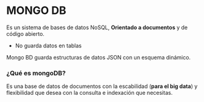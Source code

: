 # MONGO DB

Es un sistema de bases de datos NoSQL, **Orientado a documentos** y de código abierto. 

* No guarda datos en tablas

Mongo BD guarda estructuras de datos JSON con un esquema dinámico.

### ¿Qué es mongoDB?

Es una base de datos de documentos con la escabilidad (**para el big data**) y flexibilidad que desea con la consulta e indexación que necesitas.